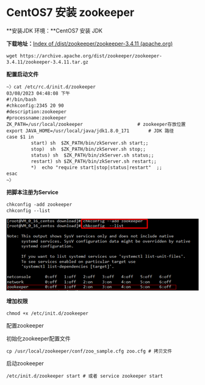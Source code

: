 # CentOS7 安装 zookeeper

**安装JDK 环境：**CentOS7 安装 JDK

**下载地址：**​[Index of /dist/zookeeper/zookeeper-3.4.11 (apache.org)](https://archive.apache.org/dist/zookeeper/zookeeper-3.4.11/)

```shell
wget https://archive.apache.org/dist/zookeeper/zookeeper-3.4.11/zookeeper-3.4.11.tar.gz
```

**配置启动文件**

```shell
~〉cat /etc/rc.d/init.d/zookeeper                                                                                                                                                                                           03/08/2023 04:48:08 下午
#!/bin/bash
#chkconfig:2345 20 90
#description:zookeeper
#processname:zookeeper
ZK_PATH=/usr/local/zookeeper            		# zookeeper存放位置
export JAVA_HOME=/usr/local/java/jdk1.8.0_171		# JDK 路径
case $1 in
         start) sh  $ZK_PATH/bin/zkServer.sh start;;
         stop)  sh  $ZK_PATH/bin/zkServer.sh stop;;
         status) sh  $ZK_PATH/bin/zkServer.sh status;;
         restart) sh $ZK_PATH/bin/zkServer.sh restart;;
         *)  echo "require start|stop|status|restart"  ;;
esac
~〉 
```

**把脚本注册为Service**

```shell
chkconfig -add zookeeper
chkconfig --list
```

​![image](assets/image-20230308162730-fa3fb0h.png)​

**增加权限**

```shell
chmod +x /etc/init.d/zookeeper
```

配置zookeeper

初始化zookeeper配置文件

```shell
cp /usr/local/zookeeper/conf/zoo_sample.cfg zoo.cfg	# 拷贝文件
```

启动zookeeper

```shell
/etc/init.d/zookeeper start # 或者 service zookeeper start
```

‍
